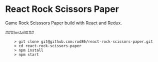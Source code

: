 # React Rock Scissors Paper

Game Rock Scisssors Paper build with React and Redux.

###Install###

```
	> git clone git@github.com:rod86/react-rock-scissors-paper.git
	> cd react-rock-scissors-paper
	> npm install
	> npm start
```
